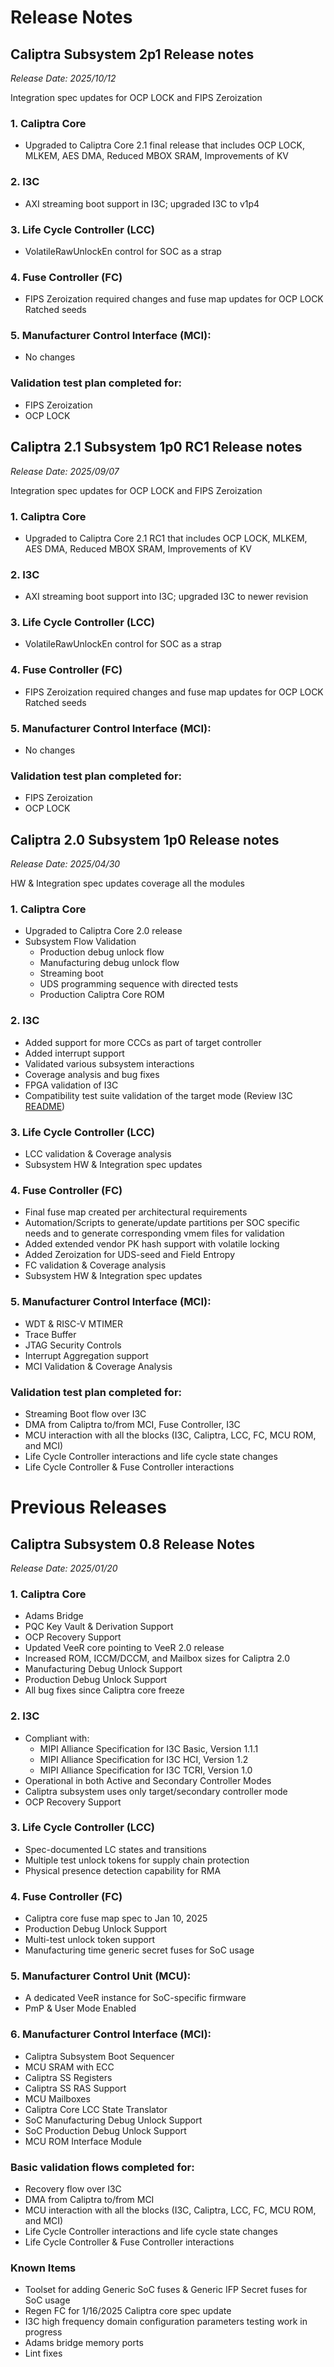 # **Release Notes** #

## Caliptra Subsystem 2p1 Release notes
_*Release Date: 2025/10/12*_

Integration spec updates for OCP LOCK and FIPS Zeroization 

### 1. Caliptra Core
- Upgraded to Caliptra Core 2.1 final release that includes OCP LOCK, MLKEM, AES DMA, Reduced MBOX SRAM, Improvements of KV

### 2. I3C
- AXI streaming boot support in I3C; upgraded I3C to v1p4

### 3. Life Cycle Controller (LCC)
- VolatileRawUnlockEn control for SOC as a strap

### 4. Fuse Controller (FC)
- FIPS Zeroization required changes and fuse map updates for OCP LOCK Ratched seeds

### 5. Manufacturer Control Interface (MCI):
- No changes

### Validation test plan completed for:
- FIPS Zeroization
- OCP LOCK



## Caliptra 2.1 Subsystem 1p0 RC1 Release notes
_*Release Date: 2025/09/07*_

Integration spec updates for OCP LOCK and FIPS Zeroization 

### 1. Caliptra Core
- Upgraded to Caliptra Core 2.1 RC1 that includes OCP LOCK, MLKEM, AES DMA, Reduced MBOX SRAM, Improvements of KV

### 2. I3C
- AXI streaming boot support into I3C; upgraded I3C to newer revision

### 3. Life Cycle Controller (LCC)
- VolatileRawUnlockEn control for SOC as a strap

### 4. Fuse Controller (FC)
- FIPS Zeroization required changes and fuse map updates for OCP LOCK Ratched seeds

### 5. Manufacturer Control Interface (MCI):
- No changes

### Validation test plan completed for:
- FIPS Zeroization
- OCP LOCK



## Caliptra 2.0 Subsystem 1p0 Release notes
_*Release Date: 2025/04/30*_

HW & Integration spec updates coverage all the modules

### 1. Caliptra Core
- Upgraded to Caliptra Core 2.0 release
- Subsystem Flow Validation 
  - Production debug unlock flow
  - Manufacturing debug unlock flow
  - Streaming boot
  - UDS programming sequence with directed tests
  - Production Caliptra Core ROM

### 2. I3C
- Added support for more CCCs as part of target controller
- Added interrupt support 
- Validated various subsystem interactions
- Coverage analysis and bug fixes
- FPGA validation of I3C
- Compatibility test suite validation of the target mode (Review I3C [README](https://github.com/chipsalliance/i3c-core/blob/v1p0/README.md))

### 3. Life Cycle Controller (LCC)
- LCC validation & Coverage analysis
- Subsystem HW & Integration spec updates

### 4. Fuse Controller (FC)
- Final fuse map created per architectural requirements
- Automation/Scripts to generate/update partitions per SOC specific needs and to generate corresponding vmem files for validation
- Added extended vendor PK hash support with volatile locking
- Added Zeroization for UDS-seed and Field Entropy
- FC validation & Coverage analysis
- Subsystem HW & Integration spec updates

### 5. Manufacturer Control Interface (MCI):
- WDT & RISC-V MTIMER
- Trace Buffer
- JTAG Security Controls
- Interrupt Aggregation support
- MCI Validation & Coverage Analysis

### Validation test plan completed for:
- Streaming Boot flow over I3C
- DMA from Caliptra to/from MCI, Fuse Controller, I3C
- MCU interaction with all the blocks (I3C, Caliptra, LCC, FC, MCU ROM, and MCI)
- Life Cycle Controller interactions and life cycle state changes
- Life Cycle Controller & Fuse Controller interactions

# Previous Releases #

## Caliptra Subsystem 0.8 Release Notes
_*Release Date: 2025/01/20*_

### 1. Caliptra Core
- Adams Bridge
- PQC Key Vault & Derivation Support
- OCP Recovery Support
- Updated VeeR core pointing to VeeR 2.0 release
- Increased ROM, ICCM/DCCM, and Mailbox sizes for Caliptra 2.0
- Manufacturing Debug Unlock Support
- Production Debug Unlock Support
- All bug fixes since Caliptra core freeze

### 2. I3C
- Compliant with:
  - MIPI Alliance Specification for I3C Basic, Version 1.1.1
  - MIPI Alliance Specification for I3C HCI, Version 1.2
  - MIPI Alliance Specification for I3C TCRI, Version 1.0
- Operational in both Active and Secondary Controller Modes
- Caliptra subsystem uses only target/secondary controller mode
- OCP Recovery Support

### 3. Life Cycle Controller (LCC)
- Spec-documented LC states and transitions
- Multiple test unlock tokens for supply chain protection
- Physical presence detection capability for RMA

### 4. Fuse Controller (FC)
- Caliptra core fuse map spec to Jan 10, 2025
- Production Debug Unlock Support
- Multi-test unlock token support
- Manufacturing time generic secret fuses for SoC usage

### 5. Manufacturer Control Unit (MCU):
- A dedicated VeeR instance for SoC-specific firmware
- PmP & User Mode Enabled
  
### 6. Manufacturer Control Interface (MCI):
- Caliptra Subsystem Boot Sequencer
- MCU SRAM with ECC
- Caliptra SS Registers
- Caliptra SS RAS Support
- MCU Mailboxes
- Caliptra Core LCC State Translator
- SoC Manufacturing Debug Unlock Support
- SoC Production Debug Unlock Support
- MCU ROM Interface Module
  
### Basic validation flows completed for:
- Recovery flow over I3C
- DMA from Caliptra to/from MCI
- MCU interaction with all the blocks (I3C, Caliptra, LCC, FC, MCU ROM, and MCI)
- Life Cycle Controller interactions and life cycle state changes
- Life Cycle Controller & Fuse Controller interactions

### Known Items
- Toolset for adding Generic SoC fuses & Generic IFP Secret fuses for SoC usage
- Regen FC for 1/16/2025 Caliptra core spec update
- I3C high frequency domain configuration parameters testing work in progress 
- Adams bridge memory ports
- Lint fixes
